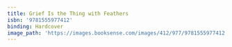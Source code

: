 ```yaml
---
title: Grief Is the Thing with Feathers
isbn: '9781555977412'
binding: Hardcover
image_path: 'https://images.booksense.com/images/412/977/9781555977412.jpg'
---
```



